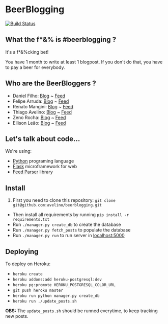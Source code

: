# BeerBlogging

[![Build Status](https://travis-ci.org/avelino/beerblogging.svg?branch=master)](https://travis-ci.org/avelino/beerblogging)

## What the f*&% is #beerblogging ?

It's a f*&%cking bet!

You have 1 month to write at least 1 blogpost. If you don't do that, you have to pay a beer for everybody.

## Who are the BeerBloggers ?

* Daniel Filho: [Blog](http://danielfilho.github.io) ~ [Feed](http://danielfilho.github.io/feed.xml)
* Felipe Arruda: [Blog](http://arruda.blog.br/) ~ [Feed](http://www.arruda.blog.br/?feed=rss2)
* Renato Mangini: [Blog](http://www.renatomangini.com/) ~ [Feed](http://www.renatomangini.com/feeds/posts/default)
* Thiago Avelino: [Blog](http://avelino.us/) ~ [Feed](http://feeds.feedburner.com/pyavelino)
* Zeno Rocha: [Blog](http://zenorocha.com/) ~ [Feed](http://feeds.feedburner.com/zenorocha)
* Ellison Leão: [Blog](https://medium.com/@ellisonleao) ~ [Feed](https://medium.com/feed/@ellisonleao)

## Let's talk about code...

We're using:

* [Python](http://python.org/) programing language
* [Flask](http://flask.pocoo.org/) microframework for web
* [Feed Parser](http://www.feedparser.org/) library

## Install

1. First you need to clone this repository: `git clone git@github.com:avelino/beerblogging.git`
* Then install all requirements by running `pip install -r requirements.txt`
* Run `./manager.py create_db` to create the database
* Run `./manager.py fetch_posts` to populate the database
* Run `./manager.py run` to run server in [localhost:5000](http://localhost:5000)

## Deploying

To deploy on Heroku:

* `heroku create`
* `heroku addons:add heroku-postgresql:dev`
* `heroku pg:promote HEROKU_POSTGRESQL_COLOR_URL`
* `git push heroku master`
* `heroku run python manager.py create_db`
* `heroku run ./update_posts.sh`

**OBS:** The `update_posts.sh` should be runned everytime, to keep tracking new posts.

